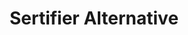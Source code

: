 ---
title: "Sertifier Alternative"
description: "A different solution for issuing and managing digital credentials, such as badges or certifications, with features and functionality distinct from sertifier's offerings."

layout: V4LayoutAlternatives

sitemap.priority: 0.9


# hero section
heroTitle: A Sertifier alternative that shakes things up without burning a hole in your pocket
herosubTitle: Sertifier's alternative digital credentialing platform that allows organizations to create, issue, manage, and share digital badges and certificates.
heroImage: /assets4/images/certifyme_vs_sertifier.png

#G2 section
ActionButtonAbovetext: Not sure about how to begin? Let us guide you in the right direction!
ActionButtonbelowtext1: Free 10 Credentials
ActionButtonbelowtext2: Exclusive Support


# altervation about section
alternativeTitle: Sertifier
alternativeText1: Sertifier is similar to CertifyMe in its concept design. It’s another certification platform that also aims to deliver tamper-proof credentials and badges. Sertifier serves training providers, associations, corporates, and universities with digital badges and certificates. It works to ensure the quick creation of credentials.  

alternativeText2: However, Sertifier lacks the job portal integration technique which plays a critical role in the success of the certification process. It also delivers limited information on social sharing and how many social sites it supports.

alternativeText3: Digital certificates are for social sharing. A lack of details on this can be confusing for awardees. 

alternativeImage: assets4/images/Logo/sertifier_logo.png

# compare section
compareTitle: CertifyMe Vs. Sertifier
comparePTag: Let me tell you why CertifyMe is considered one of the best credentialing platforms in the market and your choice to switch to CertifyMe is a commendable decision.

freeTrial: "Yes"
easeOfUse: "9.2"
EaseOfSetup: "8.9"
EaseOfAdmin: "9.0"
QualityOfSupport: "9.4"
WalletOption: "No"
G2Rating: "4.7 / 5"

# testimonial section
TestimonialTitle: Our Happy Customers 

# banner section
bannerPTag: "Jade Ables, Creative Director of Omni HR Consulting zoomed up on her organization's growth by partnering with CertifyMe. She has scaled up her business by automating her certificate issuing process. It not only keeps her ahead of the competition but also exudes an image of trustworthiness and authority."
bannerTitle: Need Help with Certification?
bannerTitle2: Experts are available to guide you through.




---